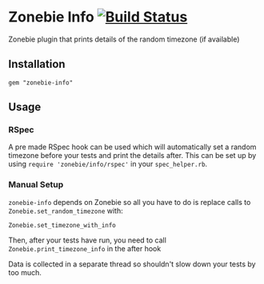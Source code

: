 # Zonebie Info [![Build Status](https://travis-ci.org/tpbowden/zonebie-info.svg)](https://travis-ci.org/tpbowden/zonebie-info)

Zonebie plugin that prints details of the random timezone (if available)

## Installation

    gem "zonebie-info"

## Usage

### RSpec

A pre made RSpec hook can be used which will automatically set a random timezone before
your tests and print the details after. This can be set up by using `require 'zonebie/info/rspec'`
in your `spec_helper.rb`.

### Manual Setup

`zonebie-info` depends on Zonebie so all you have to do is replace calls to `Zonebie.set_random_timezone` with:

    Zonebie.set_timezone_with_info

Then, after your tests have run, you need to call `Zonebie.print_timezone_info` in the after hook

Data is collected in a separate thread so shouldn't slow down your tests by too
much.
